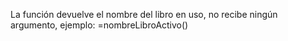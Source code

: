 La función devuelve el nombre del libro en uso, no recibe ningún argumento, ejemplo:
=nombreLibroActivo()